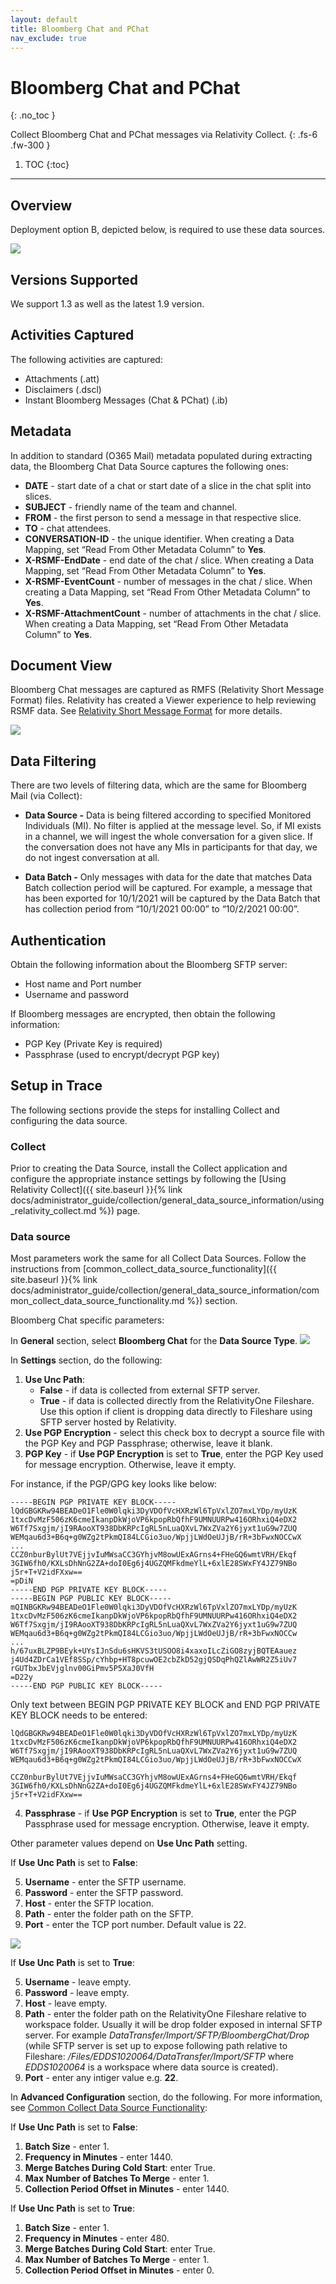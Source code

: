 ```yaml
---
layout: default
title: Bloomberg Chat and PChat
nav_exclude: true
---
```


# Bloomberg Chat and PChat
{: .no_toc }

Collect Bloomberg Chat and PChat messages via Relativity Collect.
{: .fs-6 .fw-300 }

1. TOC
{:toc}

---
 
## Overview
Deployment option B, depicted below, is required to use these data sources.

![](media/BloombergChatPchat_viaCollect/BloomChat_DeplymtB_Diagrm.png)

## Versions Supported

We support 1.3 as well as the latest 1.9 version.

## Activities Captured

The following activities are captured:

- Attachments (.att)
- Disclaimers (.dscl)
- Instant Bloomberg Messages (Chat & PChat) (.ib)

## Metadata

In addition to standard (O365 Mail) metadata populated during extracting data, the Bloomberg Chat Data Source captures the following ones:

- **DATE** - start date of a chat or start date of a slice in the chat split into slices.
- **SUBJECT** - friendly name of the team and channel.
- **FROM** - the first person to send a message in that respective slice.
- **TO** - chat attendees.
- **CONVERSATION-ID** - the unique identifier. When creating a Data Mapping, set “Read From Other Metadata Column” to **Yes**.
- **X-RSMF-EndDate** - end date of the chat / slice. When creating a Data Mapping, set “Read From Other Metadata Column” to **Yes**.
- **X-RSMF-EventCount** - number of messages in the chat / slice. When creating a Data Mapping, set “Read From Other Metadata Column” to **Yes**.
- **X-RSMF-AttachmentCount** - number of attachments in the chat / slice. When creating a Data Mapping, set “Read From Other Metadata Column” to **Yes**.

## Document View

Bloomberg Chat messages are captured as RMFS (Relativity Short Message Format) files. Relativity has created a Viewer experience to help reviewing RSMF data. See [Relativity Short Message Format](https://help.relativity.com/RelativityOne/Content/System_Guides/Relativity_Short_Message_Format/Relativity_Short_Message_Format.htm) for more details.

![](media/BloombergChatPchat_viaCollect/BloomChat_DocumtView.png)

## Data Filtering

There are two levels of filtering data, which are the same for Bloomberg Mail (via Collect):

- **Data Source -** Data is being filtered according to specified Monitored Individuals (MI). No filter is applied at the message level. So, if MI exists in a channel, we will ingest the whole conversation for a given slice. If the conversation does not have any MIs in participants for that day, we do not ingest conversation at all.

- **Data Batch -** Only messages with data for the date that matches Data Batch collection period will be captured. For example, a message that has been exported for 10/1/2021 will be captured by the Data Batch that has collection period from “10/1/2021 00:00” to “10/2/2021 00:00”.

 ## Authentication
Obtain the following information about the Bloomberg SFTP server:

- Host name and Port number
- Username and password

If Bloomberg messages are encrypted, then obtain the following information:

- PGP Key (Private Key is required)
- Passphrase (used to encrypt/decrypt PGP key)

 ## Setup in Trace

The following sections provide the steps for installing Collect and configuring the data source.

### Collect
Prior to creating the Data Source, install the Collect application and configure the appropriate instance settings by following the [Using Relativity Collect]({{ site.baseurl }}{% link docs/administrator_guide/collection/general_data_source_information/using_relativity_collect.md %}) page.

### Data source

Most parameters work the same for all Collect Data Sources. Follow the instructions from [common_collect_data_source_functionality]({{ site.baseurl }}{% link docs/administrator_guide/collection/general_data_source_information/common_collect_data_source_functionality.md %}) section. 

Bloomberg Chat specific parameters: 

In **General** section, select **Bloomberg Chat** for the **Data Source Type**.
![](media/BloombergChatPchat_viaCollect/General_BloomChat_DataSourceType.png)

In **Settings** section, do the following:

1. **Use Unc Path**:
    - **False** - if data is collected from external SFTP server.
    - **True** - if data is collected directly from the RelativityOne Fileshare. Use this option if client is dropping data directly to Fileshare using SFTP server hosted by Relativity.
2. **Use PGP Encryption** - select this check box to decrypt a source file with the PGP Key and PGP Passphrase; otherwise, leave it blank.
3. **PGP Key** - if **Use PGP Encryption** is set to **True**, enter the PGP Key used for message encryption. Otherwise, leave it empty.

For instance, if the PGP/GPG key looks like below:
```
-----BEGIN PGP PRIVATE KEY BLOCK-----
lQdGBGKRw94BEADeO1Fle0W0lqki3DyVDOfVcHXRzWl6TpVxlZO7mxLYDp/myUzK
1txcDvMzF506zK6cmeIkanpDkWjoVP6kpopRbQfhF9UMNUURPw416ORhxiQ4eDX2
W6Tf7Sxgjm/jI9RAooXT938DbKRPcIgRL5nLuaQXvL7WxZVa2Y6jyxt1uG9w7ZUQ
WEMqau6d3+B6q+g0WZg2tPkmQI84LCGio3uo/WpjjLWdOeUJjB/rR+3bFwxNOCCwX
...
CCZ0nburBylUt7VEjjvIuMWsaCC3GYhjvM8owUExAGrns4+FHeGQ6wmtVRH/Ekqf
3GIW6fh0/KXLsDhNnG2ZA+doI0Eg6j4UGZQMFkdmeYlL+6xlE28SWxFY4JZ79NBo
j5r+T+V2idFXxw==
=pDiN
-----END PGP PRIVATE KEY BLOCK-----
-----BEGIN PGP PUBLIC KEY BLOCK-----mQINBGKRw94BEADeO1Fle0W0lqki3DyVDOfVcHXRzWl6TpVxlZO7mxLYDp/myUzK
1txcDvMzF506zK6cmeIkanpDkWjoVP6kpopRbQfhF9UMNUURPw416ORhxiQ4eDX2
W6Tf7Sxgjm/jI9RAooXT938DbKRPcIgRL5nLuaQXvL7WxZVa2Y6jyxt1uG9w7ZUQ
WEMqau6d3+B6q+g0WZg2tPkmQI84LCGio3uo/WpjjLWdOeUJjB/rR+3bFwxNOCCw
...
h/67uxBLZP9BEyk+UYsIJnSdu6sHKVS3tUSOO8i4xaxoILcZiGO8zyjBQTEAauez
j4Ud4ZDrCa1VEf8SSp/cYhbp+HT8pcuwOE2cbZkD52gjQSDqPhQZlAwWR2Z5iUv7
rGUTbxJbEVjglnv00GiPmv5P5XaJ0VfH
=D22y
-----END PGP PUBLIC KEY BLOCK-----
```

Only text between BEGIN PGP PRIVATE KEY BLOCK and END PGP PRIVATE KEY BLOCK needs to be entered:

```
lQdGBGKRw94BEADeO1Fle0W0lqki3DyVDOfVcHXRzWl6TpVxlZO7mxLYDp/myUzK
1txcDvMzF506zK6cmeIkanpDkWjoVP6kpopRbQfhF9UMNUURPw416ORhxiQ4eDX2
W6Tf7Sxgjm/jI9RAooXT938DbKRPcIgRL5nLuaQXvL7WxZVa2Y6jyxt1uG9w7ZUQ
WEMqau6d3+B6q+g0WZg2tPkmQI84LCGio3uo/WpjjLWdOeUJjB/rR+3bFwxNOCCwX
```
```
CCZ0nburBylUt7VEjjvIuMWsaCC3GYhjvM8owUExAGrns4+FHeGQ6wmtVRH/Ekqf
3GIW6fh0/KXLsDhNnG2ZA+doI0Eg6j4UGZQMFkdmeYlL+6xlE28SWxFY4JZ79NBo
j5r+T+V2idFXxw==
```

4. **Passphrase** - if **Use PGP Encryption** is set to **True**, enter the PGP Passphrase used for message encryption. Otherwise, leave it empty.

Other parameter values depend on **Use Unc Path** setting.

If **Use Unc Path** is set to **False**:

5. **Username** - enter the SFTP username.
6. **Password** - enter the SFTP password.
7. **Host** - enter the SFTP location.
8. **Path** - enter the folder path on the SFTP.
9. **Port** - enter the TCP port number. Default value is 22.

![](media/BloombergChatPchat_viaCollect/BloomChat_CredentialsTab.png)

If **Use Unc Path** is set to **True**:

5. **Username** - leave empty.
6. **Password** - leave empty.
7. **Host** - leave empty.
8. **Path** - enter the folder path on the RelativityOne Fileshare relative to workspace folder. Usually it will be drop folder exposed in internal SFTP server. For example *DataTransfer/Import/SFTP/BloombergChat/Drop* (while SFTP server is set up to expose following path relative to Fileshare: */Files/EDDS1020064/DataTransfer/Import/SFTP* where *EDDS1020064* is a workspace where data source is created).
9. **Port** - enter any intiger value e.g. **22**.

In **Advanced Configuration** section, do the following. For more information, see [Common Collect Data Source Functionality](#_Common_Collect_Data):

If **Use Unc Path** is set to **False**:

1. **Batch Size** - enter 1.
2. **Frequency in Minutes** - enter 1440.
3. **Merge Batches During Cold Start**: enter True.
4. **Max Number of Batches To Merge** - enter 1.
5. **Collection Period Offset in Minutes** - enter 1440.

If **Use Unc Path** is set to **True**:

1. **Batch Size** - enter 1.
2. **Frequency in Minutes** - enter 480.
3. **Merge Batches During Cold Start**: enter True.
4. **Max Number of Batches To Merge** - enter 1.
5. **Collection Period Offset in Minutes** - enter 0.